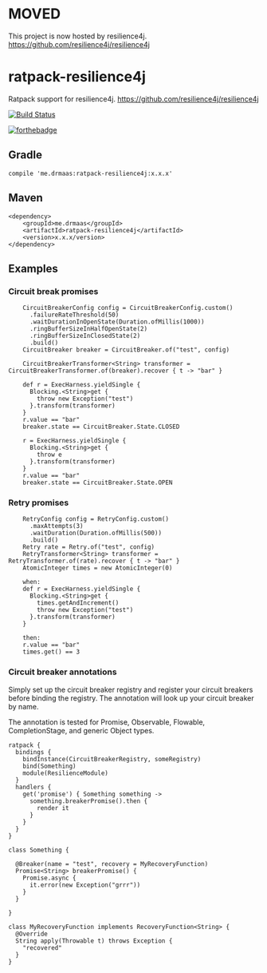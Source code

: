 # MOVED

This project is now hosted by resilience4j. https://github.com/resilience4j/resilience4j

# ratpack-resilience4j
Ratpack support for resilience4j. https://github.com/resilience4j/resilience4j

[![Build Status](https://travis-ci.org/drmaas/ratpack-rx2.svg?branch=master)](https://travis-ci.org/drmaas/ratpack-resilience4j)

[![forthebadge](https://forthebadge.com/images/badges/uses-badges.svg)](https://forthebadge.com)

## Gradle
```
compile 'me.drmaas:ratpack-resilience4j:x.x.x'
```

## Maven
```
<dependency>
    <groupId>me.drmaas</groupId>
    <artifactId>ratpack-resilience4j</artifactId>
    <version>x.x.x/version>
</dependency>
```

## Examples

### Circuit break promises
```
    CircuitBreakerConfig config = CircuitBreakerConfig.custom()
      .failureRateThreshold(50)
      .waitDurationInOpenState(Duration.ofMillis(1000))
      .ringBufferSizeInHalfOpenState(2)
      .ringBufferSizeInClosedState(2)
      .build()
    CircuitBreaker breaker = CircuitBreaker.of("test", config)
    
    CircuitBreakerTransformer<String> transformer = CircuitBreakerTransformer.of(breaker).recover { t -> "bar" }
    
    def r = ExecHarness.yieldSingle {
      Blocking.<String>get { 
        throw new Exception("test")
      }.transform(transformer)
    }
    r.value == "bar"
    breaker.state == CircuitBreaker.State.CLOSED
    
    r = ExecHarness.yieldSingle {
      Blocking.<String>get { 
        throw e 
      }.transform(transformer)
    }
    r.value == "bar"
    breaker.state == CircuitBreaker.State.OPEN
```

### Retry promises
```
    RetryConfig config = RetryConfig.custom()
      .maxAttempts(3)
      .waitDuration(Duration.ofMillis(500))
      .build()
    Retry rate = Retry.of("test", config)
    RetryTransformer<String> transformer = RetryTransformer.of(rate).recover { t -> "bar" }
    AtomicInteger times = new AtomicInteger(0)

    when:
    def r = ExecHarness.yieldSingle {
      Blocking.<String>get { 
        times.getAndIncrement()
        throw new Exception("test")
      }.transform(transformer)
    }

    then:
    r.value == "bar"
    times.get() == 3
```

### Circuit breaker annotations
Simply set up the circuit breaker registry and register your circuit breakers before binding the registry.
The annotation will look up your circuit breaker by name.

The annotation is tested for Promise, Observable, Flowable, CompletionStage, and generic Object types.
```
ratpack {
  bindings {
    bindInstance(CircuitBreakerRegistry, someRegistry)
    bind(Something)
    module(ResilienceModule)
  } 
  handlers {
    get('promise') { Something something ->
      something.breakerPromise().then {
        render it
      }
    }
  }
}

class Something {

  @Breaker(name = "test", recovery = MyRecoveryFunction)
  Promise<String> breakerPromise() {
    Promise.async {
      it.error(new Exception("grrr"))
    }
  }
  
}

class MyRecoveryFunction implements RecoveryFunction<String> {
  @Override
  String apply(Throwable t) throws Exception {
    "recovered"
  }
}
```


